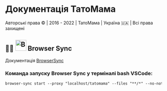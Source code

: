 # Документація ТатоМама

Авторські права © | 2016 - 2022 | ТатоМама | Україна 🇺🇦 | Всі права захищені

## 👨‍💻 <img src="https://avatars.githubusercontent.com/u/10654171?s=200&amp;v=4" width="35" height="35" alt="BrowserSync"> Browser Sync

Документація [BrowserSync](https://browsersync.io)

### Команда запуску Browser Sync у терміналі bash VSCode:
```html
browser-sync start --proxy "localhost/tatomama" --files "**/*" --no-notify
```
